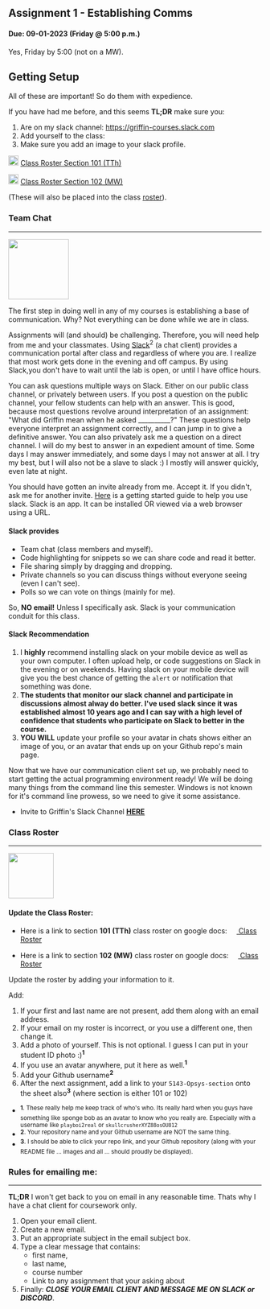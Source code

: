 ## Assignment 1 - Establishing Comms
#### Due: 09-01-2023 (Friday @ 5:00 p.m.) 

Yes, Friday by 5:00 (not on a MW).

## Getting Setup

All of these are important! So do them with expedience.

If you have had me before, and this seems **TL;DR** make sure you:

1. Are on my slack channel: https://griffin-courses.slack.com
2. Add yourself to the class:
3. Make sure you add an image to your slack profile.

<img src="https://images2.imgbox.com/35/7c/I0dU5rrM_o.png" width="20"> [Class Roster Section 101 (TTh)](https://docs.google.com/spreadsheets/d/1BQd54B5ROkXxd0QA9keMOFl5iev9BVzYPaPTdKIwZ4s/edit?usp=sharing)

<img src="https://images2.imgbox.com/35/7c/I0dU5rrM_o.png" width="20"> [Class Roster Section 102 (MW)](https://docs.google.com/spreadsheets/d/1fj4kxRc3PV5O_S3b6NjwIHQuC8tHzCN1370h5aI-MeE/edit?usp=sharing)

 (These will also be placed into the class <a href="https://docs.google.com/spreadsheets/d/1Ul2tjl74iJoQRd6qQ6leq0M5kmy-lEUSc5PQD91JK6c/edit?usp=sharing">roster</a>).

### Team Chat

---

<img src="http://cs.msutexas.edu/~griffin/zcloud/zcloud-files/slack_icon.png" width="120">


The first step in doing well in any of my courses is establishing a base of communication. Why? Not everything can be done while we are in class.

Assignments will (and should) be challenging. Therefore, you will need help from me and your classmates. Using [Slack](https://slack.com)<sup>2</sup> (a chat client) provides a communication portal after class and regardless of where you are. I realize that most work gets done in the evening and off campus. By using Slack,you don't have to wait until the lab is open, or until I have office hours.

You can ask questions multiple ways on Slack. Either on our public class channel, or privately between users. If you post a question on the public channel, your fellow students can help with an answer. This is good, because most questions revolve around interpretation of an assignment: "What did Griffin mean when he asked __________?" These questions help everyone interpret an assignment correctly, and I can jump in to give a definitive answer. You can also privately ask me a question on a direct channel. I will do my best to answer in an expedient amount of time. Some days I may answer immediately, and some days I may not answer at all. I try my best, but I will also not be a slave to slack :) I mostly will answer quickly, even late at night.

You should have gotten an invite already from me. Accept it. If you didn't, ask me for another invite. [Here](https://get.slack.help/hc/en-us/articles/218080037-Getting-started-for-new-users) is a getting started guide to help you use slack. Slack is an app. It can be installed OR viewed via a web browser using a URL.

#### Slack provides

- Team chat (class members and myself).
- Code highlighting for snippets so we can share code and read it better.
- File sharing simply by dragging and dropping.
- Private channels so you can discuss things without everyone seeing (even I can't see).
- Polls so we can vote on things (mainly for me).

So, **NO email!** Unless I specifically ask. Slack is your communication conduit for this class.

#### Slack Recommendation

1. I **highly** recommend installing slack on your mobile device as well as your own computer. I often upload help, or code suggestions on Slack in the evening or on weekends. Having slack on your mobile device will give you the best chance of getting the `alert` or notification that something was done.
2. **The students that monitor our slack channel and participate in discussions almost alway do better. I've used slack since it was established almost 10 years ago and I can say with a high level of confidence that students who participate on Slack to better in the course.**
3. **YOU WILL** update your profile so your avatar in chats shows either an image of you, or an avatar that ends up on your Github repo's main page.

Now that we have our communication client set up, we probably need to start getting the actual programming environment ready! We will be doing many things from the command line this semester. Windows is not known for it's command line prowess, so we need to give it some assistance.


- Invite to Griffin's Slack Channel <a href="https://join.slack.com/t/griffin-courses/shared_invite/zt-cw6fonr5-_CTN1kbgP3UaL9kRAzUICw" target="_blank">**HERE**</a>


### Class Roster
---

<img src="https://cs.msutexas.edu/~griffin/zcloud/zcloud-files/google-sheets.png" width="90">

#### Update the Class Roster:

- Here is a link to section **101 (TTh)** class roster on google docs: 
<a href="https://docs.google.com/spreadsheets/d/1BQd54B5ROkXxd0QA9keMOFl5iev9BVzYPaPTdKIwZ4s/edit?usp=sharing"><img src="https://images2.imgbox.com/38/ed/t8796trL_o.png" width="15"> Class Roster</a></a>

- Here is a link to section **102 (MW)** class roster on google docs: 
<a href="https://docs.google.com/spreadsheets/d/1fj4kxRc3PV5O_S3b6NjwIHQuC8tHzCN1370h5aI-MeE/edit?usp=sharing"><img src="https://images2.imgbox.com/38/ed/t8796trL_o.png" width="15"> Class Roster</a></a>

Update the roster by adding your information to it.

Add:

1. If your first and last name are not present, add them along with an email address.
2. If your email on my roster is incorrect, or you use a different one, then change it.
3. Add a photo of yourself. This is not optional. I guess I can put in your student ID photo :)<sup>**1**</sup>
4. If you use an avatar anywhere, put it here as well.<sup>**1**</sup>
5. Add your Github username<sup>**2**</sup>
6. After the next assignment, add a link to your `5143-Opsys-section`  onto the sheet also<sup>**3**</sup> (where section is either 101 or 102)

- <sup> **1**. These really help me keep track of who's who. Its really hard when you guys have something like sponge bob as an avatar to know who you really are. Especially with a username like `playboi2real` or `skullcrusherXYZ88osOU812`</sup>
- <sup> **2**. Your repository name and your Github username are NOT the same thing.</sup>
- <sup> **3**. I should be able to click your repo link, and your Github repository (along with your README file ... images and all ... should proudly be displayed).</sup>

### Rules for emailing me:
---

**TL;DR** I won't get back to you on email in any reasonable time. Thats why I have a chat client for coursework only.

1) Open your email client.
2) Create a new email.
3) Put an appropriate subject in the email subject box.
4) Type a clear message that contains:
    - first name,
    - last name,
    - course number
    - Link to any assignment that your asking about
5) Finally:  ***CLOSE YOUR EMAIL CLIENT AND MESSAGE ME ON SLACK or DISCORD***.
